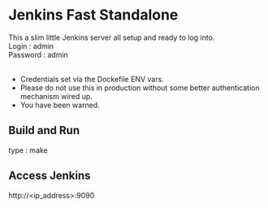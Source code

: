 # Jenkins Fast Standalone

This a slim little Jenkins server all setup and ready to log into.
<br>
Login : admin
<br>
Password : admin
<br><br>
* Credentials set via the Dockefile ENV vars.
* Please do not use this in production without some better authentication mechanism wired up.
* You have been warned.

## Build and Run
type : make

## Access Jenkins
http://<ip_address>:9090
